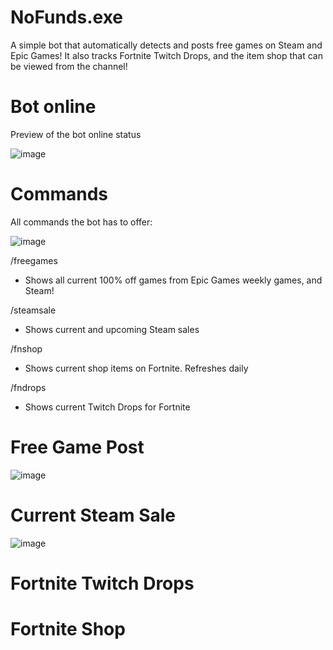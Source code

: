 # NoFunds.exe
A simple bot that automatically detects and posts free games on Steam and Epic Games! It also tracks Fortnite Twitch Drops, and the item shop that can be viewed from the channel!


# Bot online
Preview of the bot online status

![image](https://github.com/user-attachments/assets/fd02ad9f-5ae5-4a39-a4c9-295aa691197c)


# Commands
All commands the bot has to offer:

![image](https://github.com/user-attachments/assets/4d6a46b3-c55b-47ce-adbc-efd83b91eab1)



/freegames
- Shows all current 100% off games from Epic Games weekly games, and Steam!


/steamsale
- Shows current and upcoming Steam sales
  
/fnshop
 - Shows current shop items on Fortnite. Refreshes daily

/fndrops
- Shows current Twitch Drops for Fortnite
  


# Free Game Post
![image](https://github.com/user-attachments/assets/5f82bdf7-efec-4ddc-a8e2-598bc54db60f)

# Current Steam Sale
![image](https://github.com/user-attachments/assets/38d6f2d7-3956-4146-b679-52f100b0a9ab)

# Fortnite Twitch Drops

# Fortnite Shop
